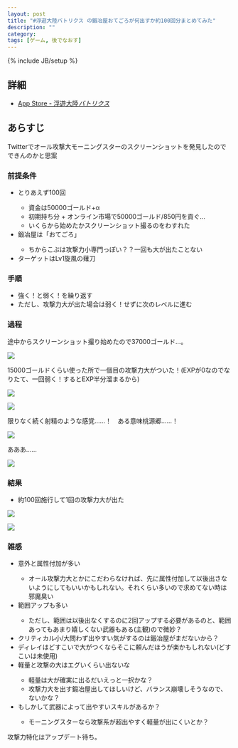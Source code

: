 ```yaml
---
layout: post
title: "#浮遊大陸バトリクス の鍛冶屋おてごろが何出すか約100回分まとめてみた"
description: ""
category: 
tags: [ゲーム, 後でなおす]
---
```

{% include JB/setup %}

## 詳細

 * <a href="http://www.google.co.jp/url?sa=t&rct=j&q=&esrc=s&source=web&cd=4&ved=0CFsQFjAD&url=http%3A%2F%2Fitunes.apple.com%2Fjp%2Fapp%2Ffu-you-da-lubatorikusu%2Fid521959688%3Fmt%3D8&ei=9NzyT-6zC8eKmQXjwsGgCQ&usg=AFQjCNGhu5K9_TwtTjZHVaVJWm4__xbBHw" class="l">App Store - 浮遊大陸<em>バトリクス</em></a>

## あらすじ

Twitterでオール攻撃大モーニングスターのスクリーンショットを発見したのでできんのかと思案

<h3>前提条件</h3><ul><li>とりあえず100回</li><ul><li>資金は50000ゴールド+α</li><li>初期持ち分 + オンライン市場で50000ゴールド/850円を貢ぐ…</li><li>いくらから始めたかスクリーンショット撮るのをわすれた</li></ul><li>鍛冶屋は「おてごろ」</li><ul><li>ちからこぶは攻撃力小専門っぽい？？一回も大が出たことない</li></ul><li>ターゲットはLv1旋風の薙刀<br></li></ul><h3>手順</h3><ul><li>強く！と弱く！を繰り返す</li><li>ただし、攻撃力大が出た場合は弱く！せずに次のレベルに進む</li></ul><h3>過程</h3><p>途中からスクリーンショット撮り始めたので37000ゴールド…。<br></p><p><img src="http://mysyutar.heroku.com/img/battle/1.png"></p><p>15000ゴールドくらい使った所で一個目の攻撃力大がついた！(EXPが0なのでなりたて、一回弱く！するとEXP半分溜まるから)<br></p><p><img src="http://mysyutar.heroku.com/img/battle/2.png"><br></p><p><img src="http://mysyutar.heroku.com/img/battle/3.png"></p><p>限りなく続く射精のような感覚……！　ある意味桃源郷……！<br></p><p><img src="http://mysyutar.heroku.com/img/battle/4.png"></p><p>あああ……<br></p><p><img src="http://mysyutar.heroku.com/img/battle/5.png"><br></p><h3>結果</h3><ul><li>約100回施行して1回の攻撃力大が出た</li></ul><p><img src="http://mysyutar.heroku.com/img/battle/table.jpg"></p><p><img src="http://mysyutar.heroku.com/img/battle/graph.png"></p><h3>雑感</h3><ul><li>意外と属性付加が多い</li><ul><li>オール攻撃力大とかにこだわらなければ、先に属性付加して以後出さないようにしてもいいかもしれない。それくらい多いので求めてない時は邪魔臭い</li></ul><li>範囲アップも多い</li><ul><li>ただし、範囲は以後出なくするのに2回アップする必要があるのと、範囲あってもあまり嬉しくない武器もある(主観)ので微妙？</li></ul><li>クリティカル小/大問わず出やすい気がするのは鍛冶屋がまだないから？</li><li>ディレイはどすこいで大がつくならそこに頼んだほうが楽かもしれない(どすこいは未使用)</li><li>軽量と攻撃の大はエグいくらい出ないな<br></li><ul><li>軽量は大が確実に出るだいえっと一択かな？</li><li>攻撃力大を出す鍛冶屋出してほしいけど、バランス崩壊しそうなので、ないかな？</li></ul><li>もしかして武器によって出やすいスキルがあるか？</li><ul><li>モーニングスターなら攻撃系が超出やすく軽量が出にくいとか？<br></li></ul></ul>攻撃力特化はアップデート待ち。<br>
